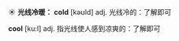 ☀ <span class="category">**光线冷暖：**</span>
<span class="vocabulary">**cold**</span> [kəʊld] 
<span class="definition">adj. 光线冷的：</span>了解即可

<span class="vocabulary">**cool**</span> [ku:l] 
<span class="definition">adj. 指光线使人感到凉爽的：</span>了解即可

